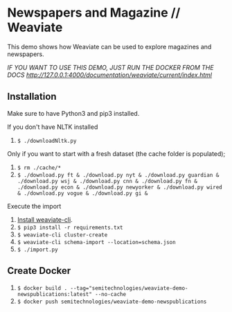 # Newspapers and Magazine // Weaviate

This demo shows how Weaviate can be used to explore magazines and newspapers.

_IF YOU WANT TO USE THIS DEMO, JUST RUN THE DOCKER FROM THE DOCS http://127.0.0.1:4000/documentation/weaviate/current/index.html_

## Installation

Make sure to have Python3 and pip3 installed.

If you don't have NLTK installed

1. `$ ./downloadNltk.py`

Only if you want to start with a fresh dataset (the cache folder is populated);

1. `$ rm ./cache/*`
2. `$ ./download.py ft & ./download.py nyt & ./download.py guardian & ./download.py wsj & ./download.py cnn & ./download.py fn & ./download.py econ & ./download.py newyorker & ./download.py wired & ./download.py vogue & ./download.py gi &`

Execute the import

1. [Install weaviate-cli](https://www.semi.technology/documentation/weaviate-cli/current/installation.html).
2. `$ pip3 install -r requirements.txt`
3. `$ weaviate-cli cluster-create`
4. `$ weaviate-cli schema-import --location=schema.json`
5. `$ ./import.py`

## Create Docker

1. `$ docker build . --tag="semitechnologies/weaviate-demo-newspublications:latest" --no-cache`
2. `$ docker push semitechnologies/weaviate-demo-newspublications`